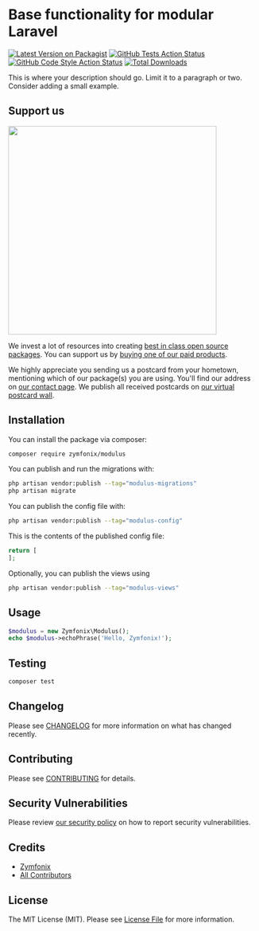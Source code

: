 # Base functionality for modular Laravel

[![Latest Version on Packagist](https://img.shields.io/packagist/v/zymfonix/modulus.svg?style=flat-square)](https://packagist.org/packages/zymfonix/modulus)
[![GitHub Tests Action Status](https://img.shields.io/github/actions/workflow/status/zymfonix/modulus/run-tests.yml?branch=main&label=tests&style=flat-square)](https://github.com/zymfonix/modulus/actions?query=workflow%3Arun-tests+branch%3Amain)
[![GitHub Code Style Action Status](https://img.shields.io/github/actions/workflow/status/zymfonix/modulus/fix-php-code-style-issues.yml?branch=main&label=code%20style&style=flat-square)](https://github.com/zymfonix/modulus/actions?query=workflow%3A"Fix+PHP+code+style+issues"+branch%3Amain)
[![Total Downloads](https://img.shields.io/packagist/dt/zymfonix/modulus.svg?style=flat-square)](https://packagist.org/packages/zymfonix/modulus)

This is where your description should go. Limit it to a paragraph or two. Consider adding a small example.

## Support us

[<img src="https://github-ads.s3.eu-central-1.amazonaws.com/modulus.jpg?t=1" width="419px" />](https://spatie.be/github-ad-click/modulus)

We invest a lot of resources into creating [best in class open source packages](https://spatie.be/open-source). You can support us by [buying one of our paid products](https://spatie.be/open-source/support-us).

We highly appreciate you sending us a postcard from your hometown, mentioning which of our package(s) you are using. You'll find our address on [our contact page](https://spatie.be/about-us). We publish all received postcards on [our virtual postcard wall](https://spatie.be/open-source/postcards).

## Installation

You can install the package via composer:

```bash
composer require zymfonix/modulus
```

You can publish and run the migrations with:

```bash
php artisan vendor:publish --tag="modulus-migrations"
php artisan migrate
```

You can publish the config file with:

```bash
php artisan vendor:publish --tag="modulus-config"
```

This is the contents of the published config file:

```php
return [
];
```

Optionally, you can publish the views using

```bash
php artisan vendor:publish --tag="modulus-views"
```

## Usage

```php
$modulus = new Zymfonix\Modulus();
echo $modulus->echoPhrase('Hello, Zymfonix!');
```

## Testing

```bash
composer test
```

## Changelog

Please see [CHANGELOG](CHANGELOG.md) for more information on what has changed recently.

## Contributing

Please see [CONTRIBUTING](CONTRIBUTING.md) for details.

## Security Vulnerabilities

Please review [our security policy](../../security/policy) on how to report security vulnerabilities.

## Credits

- [Zymfonix](https://github.com/zymfonix)
- [All Contributors](../../contributors)

## License

The MIT License (MIT). Please see [License File](LICENSE.md) for more information.
